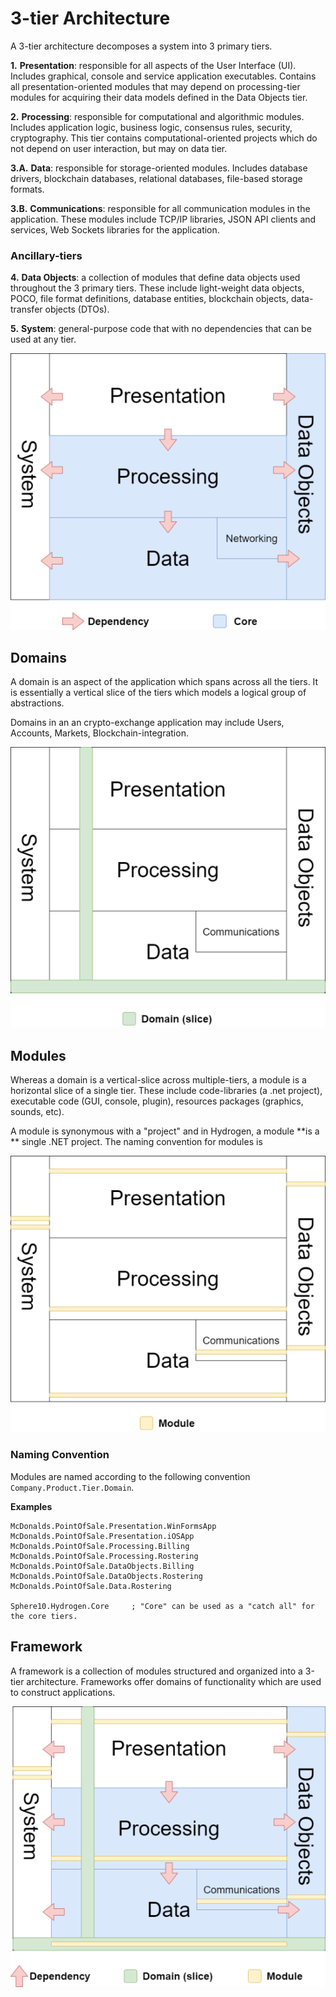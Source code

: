 # 3-tier Architecture

A  3-tier architecture decomposes a system into 3 primary tiers.

**1.**  **Presentation**: responsible for all aspects of the User Interface (UI). Includes graphical, console and service application executables. Contains all presentation-oriented modules that may depend on processing-tier modules for acquiring their data models defined in the Data Objects tier.

**2.**  **Processing**: responsible for computational and algorithmic modules. Includes application logic, business logic, consensus rules, security, cryptography.  This tier contains computational-oriented projects which do not depend on user interaction, but may on data tier.

**3.A.**  **Data**: responsible for storage-oriented modules. Includes database drivers, blockchain databases, relational databases, file-based storage formats.

**3.B.** **Communications**: responsible for all communication modules in the application. These modules include TCP/IP libraries, JSON API clients and services, Web Sockets libraries for the application.

### Ancillary-tiers

**4.** **Data Objects**: a collection of modules that define data objects used throughout the 3 primary tiers. These include light-weight data objects, POCO, file format definitions, database entities, blockchain objects, data-transfer objects (DTOs).

**5.** **System**: general-purpose code that with no dependencies that can be used at any tier.

![3-Tier Architecture](resources/3-Tier-Architecture-75pct.png)


## Domains

A domain is an aspect of the application which spans across all the tiers. It is essentially a vertical slice of the tiers which models a logical group of abstractions.

Domains in an an crypto-exchange application may include Users, Accounts, Markets, Blockchain-integration.

![Domains](resources/Domains-75pct.png)



## Modules

Whereas a domain is a vertical-slice across multiple-tiers, a  module is a horizontal slice of a single tier. These include code-libraries (a .net project), executable code (GUI, console, plugin), resources packages (graphics, sounds, etc). 

A module is synonymous with a "project" and in Hydrogen, a module **is a ** single .NET project. The naming convention for modules is

![Modules](resources/Modules-75pct.png)

### Naming Convention

Modules are named according to the following convention `Company.Product.Tier.Domain`.

**Examples**

```
McDonalds.PointOfSale.Presentation.WinFormsApp
McDonalds.PointOfSale.Presentation.iOSApp
McDonalds.PointOfSale.Processing.Billing
McDonalds.PointOfSale.Processing.Rostering
McDonalds.PointOfSale.DataObjects.Billing  
McDonalds.PointOfSale.DataObjects.Rostering
McDonalds.PointOfSale.Data.Rostering

Sphere10.Hydrogen.Core     ; "Core" can be used as a "catch all" for the core tiers.
```



## Framework

A framework is a collection of modules structured and organized into a 3-tier architecture. Frameworks offer domains of functionality which are used to construct applications.

![Framework](resources/Framework-75pct.png)

